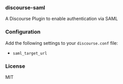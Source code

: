 ### discourse-saml

A Discourse Plugin to enable authentication via SAML

### Configuration

Add the following settings to your `discourse.conf` file:

- `saml_target_url`

### License

MIT

